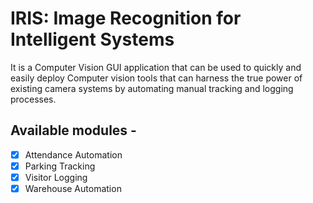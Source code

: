 # IRIS: Image Recognition for Intelligent Systems
It is a Computer Vision GUI application that can be used to quickly and easily deploy Computer vision tools that can harness the true power of existing camera systems by automating manual tracking and logging processes.

## Available modules -
- [x] Attendance Automation
- [x] Parking Tracking
- [x] Visitor Logging
- [x] Warehouse Automation

